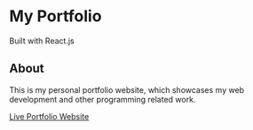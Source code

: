 # My Portfolio
Built with React.js

## About
This is my personal portfolio website, which showcases my web development and other programming related work. 

[Live Portfolio Website](https://calum-bradbury.herokuapp.com/)

